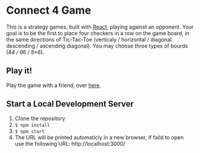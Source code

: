 # Connect 4 Game

This is a strategy games, built with [React](https://reactjs.org/), playing against an opponent. Your goal is to be the first to place four checkers in a row on the game board, in the same directions of Tic-Tac-Toe (verticaly / horizontal / diagonal descending / ascending diagonal). You may choose three types of bourds (4*4 / 6*6 / 8*8).

## Play it!

Play the game with a friend, over [here](https://anatshoval.github.io/connect4-anat-pola/).

## Start a Local Development Server

1. Clone the repository
1. `$ npm install`
1. `$ npm start`
1. The URL will be printed automaticly in a new browser, if faild to open use the following URL: http://localhost:3000/